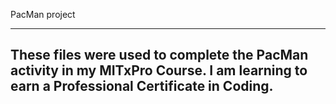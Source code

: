 PacMan project
___
These files were used to complete the PacMan activity in my MITxPro Course. I am learning to earn a Professional Certificate in Coding. 
---
